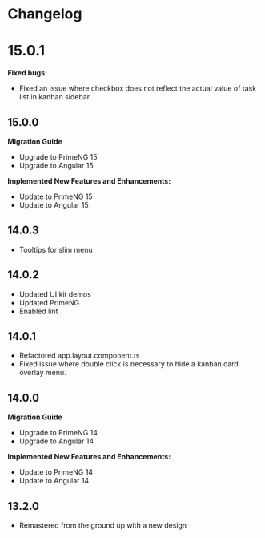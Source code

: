 # Changelog

# 15.0.1
**Fixed bugs:**
- Fixed an issue where checkbox does not reflect the actual value of task list in kanban sidebar.

## 15.0.0
**Migration Guide**
- Upgrade to PrimeNG 15
- Upgrade to Angular 15
  
**Implemented New Features and Enhancements:**
- Update to PrimeNG 15
- Update to Angular 15

## 14.0.3
- Tooltips for slim menu

## 14.0.2
- Updated UI kit demos
- Updated PrimeNG
- Enabled lint

## 14.0.1
- Refactored app.layout.component.ts
- Fixed issue where double click is necessary to hide a kanban card overlay menu.

## 14.0.0
**Migration Guide**
- Upgrade to PrimeNG 14
- Upgrade to Angular 14
  
**Implemented New Features and Enhancements:**
- Update to PrimeNG 14
- Update to Angular 14

## 13.2.0
- Remastered from the ground up with a new design
